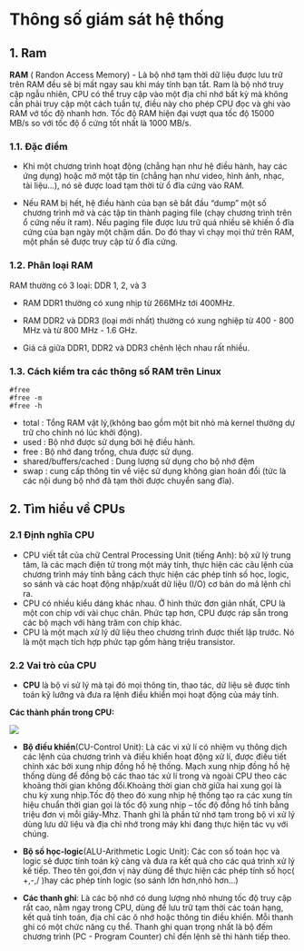 # Thông số giám sát hệ thống



## 1. Ram

**RAM** ( Randon Access Memory) - Là bộ nhớ tạm thời dữ liệu được lưu trữ trên RAM đều sẽ bị mất ngay sau khi máy tính bạn tắt. Ram là bộ nhớ truy cập ngẫu nhiên, CPU có thể truy cập vào một địa chỉ nhớ bất kỳ mà không cần phải truy cập một cách tuần tự, điều này cho phép CPU đọc và ghi vào RAM vớ tốc độ nhanh hơn. Tốc độ RAM hiện đại vượt qua tốc độ 15000 MB/s so với tốc độ ổ cứng tốt nhất là 1000 MB/s.

### 1.1. Đặc điểm

- Khi một chương trình hoạt động (chẳng hạn như hệ điều hành, hay các ứng dụng) hoặc mở một tập tin (chẳng hạn như video, hình ảnh, nhạc, tài liệu...), nó sẽ được load tạm thời từ ổ đĩa cứng vào RAM.

- Nếu RAM bị hết, hệ điều hành của bạn sẽ bắt đầu “dump” một số chương trình mở và các tập tin thành paging file (chạy chương trình trên ổ cứng nếu ít ram). Nếu paging file được lưu trữ quá nhiều sẽ khiến ổ đĩa cứng của bạn ngày một chậm dần. Do đó thay vì chạy mọi thứ trên RAM, một phần sẽ được truy cập từ ổ đĩa cứng.

### 1.2. Phân loại RAM

RAM thường có 3 loại: DDR 1, 2, và 3

- RAM DDR1 thường có xung nhịp từ 266MHz tới 400MHz.

- RAM DDR2 và DDR3 (loại mới nhất) thường có xung nghiệp từ 400 - 800 MHz và từ 800 MHz - 1.6 GHz.

- Giá cả giữa DDR1, DDR2 và DDR3 chênh lệch nhau rất nhiều.

### 1.3. Cách kiểm tra các thông số RAM trên Linux
```
#free
#free -m
#free -h
```

- total : Tổng RAM vật lý,(không bao gồm một bit nhỏ mà kernel thường dự trữ cho chính nó lúc khởi động).
- used : Bộ nhớ được sử dụng bởi hệ điều hành.
- free : Bộ nhớ đang trống, chưa được sử dụng.
- shared/buffers/cached : Dung lượng sử dụng cho bộ nhớ đệm
- swap : cung cấp thông tin về việc sử dụng không gian hoán đổi (tức là các nội dung bộ nhớ đã tạm thời được chuyển sang đĩa).

## 2. Tìm hiểu về CPUs

### 2.1 Định nghĩa CPU

- CPU viết tắt của chữ Central Processing Unit (tiếng Anh): bộ xử lý trung tâm, là các mạch điện tử trong một máy tính, thực hiện các câu lệnh của chương trình máy tính bằng cách thực hiện các phép tính số học, logic, so sánh và các hoạt động nhập/xuất dữ liệu (I/O) cơ bản do mã lệnh chỉ ra.
- CPU có nhiều kiểu dáng khác nhau. Ở hình thức đơn giản nhất, CPU là một con chip với vài chục chân. Phức tạp hơn, CPU được ráp sẵn trong các bộ mạch với hàng trăm con chip khác.
- CPU là một mạch xử lý dữ liệu theo chương trình được thiết lập trước. Nó là một mạch tích hợp phức tạp gồm hàng triệu transistor.

### 2.2 Vai trò của CPU

- **CPU** là bộ vi sử lý mà  tại đó mọi thông tin, thao tác, dữ liệu sẽ được tính toán kỹ lưỡng và đưa ra lệnh điều khiển mọi hoạt động của máy tính.

**Các thành phần trong CPU:**

<img src="https://i.imgur.com/01bPis1.jpg">

- **Bộ điều khiển**(CU-Control Unit): Là các vi xử lí có nhiệm vụ thông dịch các lệnh của chương trình và điều khiển hoạt động xử lí, được điều tiết chính xác bởi xung nhịp đồng hồ hệ thống. Mạch xung nhịp đồng hồ hệ thống dùng để đồng bộ các thao tác xử lí trong và ngoài CPU theo các khoảng thời gian không đổi.Khoảng thời gian chờ giữa hai xung gọi là chu kỳ xung nhịp.Tốc độ theo đó xung nhịp hệ thống tạo ra các xung tín hiệu chuẩn thời gian gọi là tốc độ xung nhịp – tốc độ đồng hồ tính bằng triệu đơn vị mỗi giây-Mhz. Thanh ghi là phần tử nhớ tạm trong bộ vi xử lý dùng lưu dữ liệu và địa chỉ nhớ trong máy khi đang thực hiện tác vụ với chúng.

- **Bộ số học-logic**(ALU-Arithmetic Logic Unit):  Các con số toán học và logic sẽ được tính toán kỹ càng và đưa ra kết quả cho các quá trình xử lý kế tiếp. Theo tên gọi,đơn vị này dùng để thực hiện các phép tính số học( +,-,/ )hay các phép tính logic (so sánh lớn hơn,nhỏ hơn…)

- **Các thanh ghi**: Là các bộ nhớ có dung lượng nhỏ nhưng tốc độ truy cập rất cao, nằm ngay trong CPU, dùng để lưu trữ tạm thời các toán hạng, kết quả tính toán, địa chỉ các ô nhớ hoặc thông tin điều khiển. Mỗi thanh ghi có một chức năng cụ thể. Thanh ghi quan trọng nhất là bộ đếm chương trình (PC - Program Counter) chỉ đến lệnh sẽ thi hành tiếp theo.

